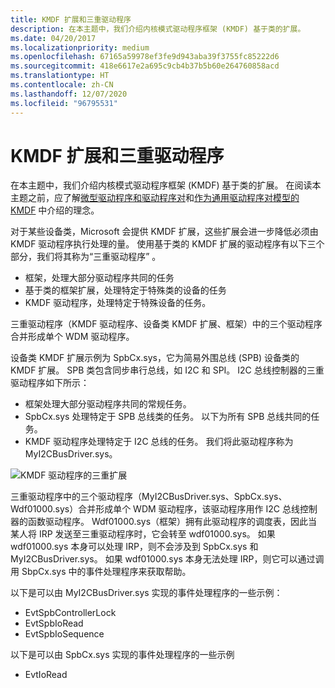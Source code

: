 ```yaml
---
title: KMDF 扩展和三重驱动程序
description: 在本主题中，我们介绍内核模式驱动程序框架 (KMDF) 基于类的扩展。
ms.date: 04/20/2017
ms.localizationpriority: medium
ms.openlocfilehash: 67165a59978ef3fe9d943aba39f3755fc85222d6
ms.sourcegitcommit: 418e6617e2a695c9cb4b37b5b60e264760858acd
ms.translationtype: HT
ms.contentlocale: zh-CN
ms.lasthandoff: 12/07/2020
ms.locfileid: "96795531"
---
```

# <a name="kmdf-extensions-and-driver-triples"></a>KMDF 扩展和三重驱动程序


在本主题中，我们介绍内核模式驱动程序框架 (KMDF) 基于类的扩展。 在阅读本主题之前，应了解[微型驱动程序和驱动程序对](minidrivers-and-driver-pairs.md)和[作为通用驱动程序对模型的 KMDF](kmdf-as-a-generic-pair-model.md) 中介绍的理念。

对于某些设备类，Microsoft 会提供 KMDF 扩展，这些扩展会进一步降低必须由 KMDF 驱动程序执行处理的量。 使用基于类的 KMDF 扩展的驱动程序有以下三个部分，我们将其称为“三重驱动程序”  。

-   框架，处理大部分驱动程序共同的任务
-   基于类的框架扩展，处理特定于特殊类的设备的任务
-   KMDF 驱动程序，处理特定于特殊设备的任务。

三重驱动程序（KMDF 驱动程序、设备类 KMDF 扩展、框架）中的三个驱动程序合并形成单个 WDM 驱动程序。

设备类 KMDF 扩展示例为 SpbCx.sys，它为简易外围总线 (SPB) 设备类的 KMDF 扩展。 SPB 类包含同步串行总线，如 I2C 和 SPI。 I2C 总线控制器的三重驱动程序如下所示：

-   框架处理大部分驱动程序共同的常规任务。
-   SpbCx.sys 处理特定于 SPB 总线类的任务。 以下为所有 SPB 总线共同的任务。
-   KMDF 驱动程序处理特定于 I2C 总线的任务。 我们将此驱动程序称为 MyI2CBusDriver.sys。

![KMDF 驱动程序的三重扩展](images/kmdfdrivertriple.png)

三重驱动程序中的三个驱动程序（MyI2CBusDriver.sys、SpbCx.sys、Wdf01000.sys）合并形成单个 WDM 驱动程序，该驱动程序用作 I2C 总线控制器的函数驱动程序。 Wdf01000.sys（框架）拥有此驱动程序的调度表，因此当某人将 IRP 发送至三重驱动程序时，它会转至 wdf01000.sys。 如果 wdf01000.sys 本身可以处理 IRP，则不会涉及到 SpbCx.sys 和 MyI2CBusDriver.sys。 如果 wdf01000.sys 本身无法处理 IRP，则它可以通过调用 SbpCx.sys 中的事件处理程序来获取帮助。

以下是可以由 MyI2CBusDriver.sys 实现的事件处理程序的一些示例：

-   EvtSpbControllerLock
-   EvtSpbIoRead
-   EvtSpbIoSequence

以下是可以由 SpbCx.sys 实现的事件处理程序的一些示例

-   EvtIoRead

 

 





